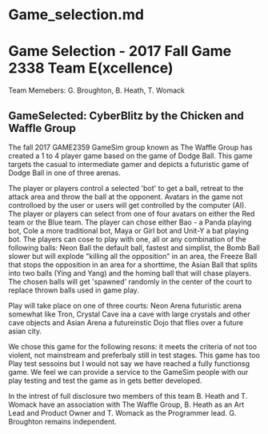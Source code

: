 # Game_selection.md
# Game Selection - 2017 Fall Game 2338 Team E(xcellence)
Team Memebers: G. Broughton, B. Heath, T. Womack
## GameSelected: CyberBlitz by the Chicken and Waffle Group
The fall 2017 GAME2359 GameSim group known as The Waffle Group has created a 1 to 4 player game based on the game of Dodge Ball.  This game targets the casual to intermediate gamer and depicts a futuristic game of Dodge Ball in one of three arenas.

The player or players control a selected 'bot' to get a ball, retreat to the attack area and throw the ball at the opponent.  Avatars in the game not controlloed by the user or users will get controlled by the computer (AI).  The player or players can select from one of four avatars on either the Red team or the Blue team.  The player can chose either Bao - a Panda playing bot, Cole a more traditional bot, Maya or Girl bot and Unit-Y a bat playing bot.  The players can cose to play with one, all or any combination of the following balls: Neon Ball the default ball, fastest and simplist, the Bomb Ball slower but will explode "killing all the opposition" in an area, the Freeze Ball that stops the opposition in an area for a shorttime, the Asian Ball that splits into two balls (Ying and Yang) and the homing ball that will chase players.  The chosen balls will get 'spawned' randomly in the center of the court to replace thrown balls used in game play.

Play will take place on one of three courts: Neon Arena futuristic arena somewhat like Tron, Crystal Cave ina a cave with large crystals and other cave objects and Asian Arena a futureinstic Dojo that flies over a future asian city.

We chose this game for the following resons: it meets the criteria of not too violent, not mainstream and preferbaly still in test stages.  This game has too Play test sessoins but I would not say we have reached a fully functionsg game.  We feel we can provide a service to the GameSim people with our play testing and test the game as in gets better developed.

In the intrest of full disclosure two members of this team B. Heath and T. Womack have an association with The Waffle Group, B. Heath as an Art Lead and Product Owner and T. Womack as the Programmer lead.  G. Broughton remains independent.

